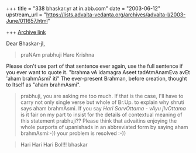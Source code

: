 +++
title = "338 bhaskar.yr at in.abb.com"
date = "2003-06-12"
upstream_url = "https://lists.advaita-vedanta.org/archives/advaita-l/2003-June/011657.html"

+++
[Archive link](https://lists.advaita-vedanta.org/archives/advaita-l/2003-June/011657.html)

Dear Bhaskar-jI,
>  praNAm prabhuji
>  Hare Krishna

Please don't use part of that sentence ever again,  use the full sentence
if  you ever want to quote it.
"brahma vA idamagra Aseet tadAtmAnamEva avEt 'aham brahmAsmi' iti"
The ever-present Brahman, before creation, thought to Itself as "aham
brahmAsmi".

>  prabhuji, you are asking me too much.  If that is the case, I'll have to
carry not only single verse but whole of Br.Up. to explain why shruti says
aham brahmAsmi.  If you say *Hari SarvOttama - vAyu jIvOttama* is it fair
on my part to insist for the details of contextual meaning of this
statement prabhuji?? Please think that advaitins enjoying the whole
purports of upanishads in an abbreviated form by saying aham brahmAsmi:-))
your problem is resolved :-))

>  Hari Hari Hari Bol!!!
>  bhaskar


